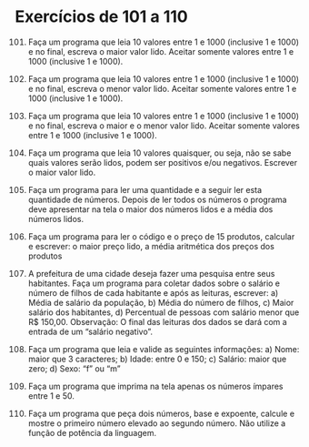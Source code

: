 # Exercícios de 101 a 110

101. Faça um programa que leia 10 valores entre 1 e 1000 (inclusive 1 e 1000) e no final, escreva o maior valor lido. Aceitar somente valores entre 1 e 1000 (inclusive 1 e 1000).

102. Faça um programa que leia 10 valores entre 1 e 1000 (inclusive 1 e 1000) e no final, escreva o menor valor lido. Aceitar somente valores entre 1 e 1000 (inclusive 1 e 1000).

103. Faça um programa que leia 10 valores entre 1 e 1000 (inclusive 1 e 1000) e no final, escreva o maior e o menor valor lido. Aceitar somente valores entre 1 e 1000 (inclusive 1 e 1000).

104. Faça um programa que leia 10 valores quaisquer, ou seja, não se sabe quais valores serão lidos, podem ser positivos e/ou negativos. Escrever o maior valor lido.

105. Faça um programa para ler uma quantidade e a seguir ler esta quantidade de números. Depois de ler todos os números o programa deve apresentar na tela o maior dos números lidos e a média dos números lidos.

106. Faça um programa para ler o código e o preço de 15 produtos, calcular e escrever: o maior preço lido, a média aritmética dos preços dos produtos

107. A prefeitura de uma cidade deseja fazer uma pesquisa entre seus habitantes. Faça um programa para coletar dados sobre o salário e número de filhos de cada habitante e após as leituras, escrever: a) Média de salário da população, b) Média do número de filhos, c) Maior salário dos habitantes, d) Percentual de pessoas com salário menor que R$ 150,00. Observação: O final das leituras dos dados se dará com a entrada de um “salário negativo”.

108. Faça um programa que leia e valide as seguintes informações: a) Nome: maior que 3 caracteres; b) Idade: entre 0 e 150; c) Salário: maior que zero; d) Sexo: “f” ou “m”

109. Faça um programa que imprima na tela apenas os números ímpares entre 1 e 50.

110. Faça um programa que peça dois números, base e expoente, calcule e mostre o primeiro número elevado ao segundo número. Não utilize a função de potência da linguagem.

